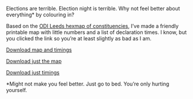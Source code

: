
Elections are terrible. Election night is terrible. Why not feel better about everything* by colouring in?

Based on the [ODI Leeds hexmap of constituencies](https://odileeds.org/projects/hexmaps/constituencies), I’ve made a friendly printable map with little numbers and a list of declaration times. I know, but you clicked the link so you’re at least slightly as bad as I am.

[Download map and timings](https://github.com/ajparsons/hexagon_colouring_election_map/raw/master/ge2017_colouring_in_map.pdf)

[Download just the map](https://github.com/ajparsons/hexagon_colouring_election_map/raw/master/just_map.pdf)

[Download just timings](https://github.com/ajparsons/hexagon_colouring_election_map/raw/master/just_timings.pdf)

*Might not make you feel better. Just go to bed. You’re only hurting yourself.
